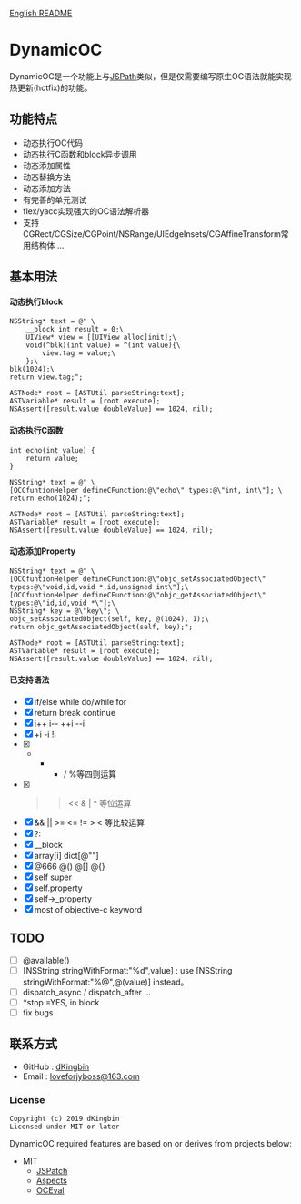 
[English README](https://github.com/dKingbin/DynamicOC/blob/master/README.md)   

# DynamicOC
DynamicOC是一个功能上与[JSPath](https://github.com/bang590/JSPatch)类似，但是仅需要编写原生OC语法就能实现热更新(hotfix)的功能。

## 功能特点

- 动态执行OC代码
- 动态执行C函数和block异步调用
- 动态添加属性
- 动态替换方法
- 动态添加方法
- 有完善的单元测试
-  flex/yacc实现强大的OC语法解析器
- 支持CGRect/CGSize/CGPoint/NSRange/UIEdgeInsets/CGAffineTransform常用结构体
...

## 基本用法

#### 动态执行block

```
NSString* text = @" \
	__block int result = 0;\
	UIView* view = [[UIView alloc]init];\
	void(^blk)(int value) = ^(int value){\
		view.tag = value;\
	};\
blk(1024);\
return view.tag;";

ASTNode* root = [ASTUtil parseString:text];
ASTVariable* result = [root execute];
NSAssert([result.value doubleValue] == 1024, nil);
```

#### 动态执行C函数

```
int echo(int value) {
	return value;
}

NSString* text = @" \
[OCCfuntionHelper defineCFunction:@\"echo\" types:@\"int, int\"]; \
return echo(1024);";

ASTNode* root = [ASTUtil parseString:text];
ASTVariable* result = [root execute];
NSAssert([result.value doubleValue] == 1024, nil);
```

#### 动态添加Property

```
NSString* text = @" \
[OCCfuntionHelper defineCFunction:@\"objc_setAssociatedObject\" types:@\"void,id,void *,id,unsigned int\"];\
[OCCfuntionHelper defineCFunction:@\"objc_getAssociatedObject\" types:@\"id,id,void *\"];\
NSString* key = @\"key\"; \
objc_setAssociatedObject(self, key, @(1024), 1);\
return objc_getAssociatedObject(self, key);";

ASTNode* root = [ASTUtil parseString:text];
ASTVariable* result = [root execute];
NSAssert([result.value doubleValue] == 1024, nil);
```

#### 已支持语法

* [x]  if/else  while do/while for
* [x]  return break continue 
* [x]  i++ i-- ++i --i
* [x]  +i  -i  !i
* [x]  + - * / %等四则运算
* [x]  >> << & | ^ 等位运算
* [x]  && || >= <= != > < 等比较运算
* [x]  ?:
* [x]  __block
* [x] array[i] dict[@""]
* [x] @666  @()  @[]  @{}
* [x] self super
* [x] self.property 
* [x] self->_property
* [x] most of objective-c keyword

## TODO
* [ ] @available()
* [ ] [NSString stringWithFormat:"%d",value] : use [NSString stringWithFormat:"%@",@(value)] instead。
* [ ] dispatch_async / dispatch_after ...
* [ ] *stop =YES, in block
* [ ] fix bugs

## 联系方式

- GitHub : [dKingbin](https://github.com/dKingbin)
- Email : loveforjyboss@163.com

### License

```
Copyright (c) 2019 dKingbin
Licensed under MIT or later
```

DynamicOC required features are based on or derives from projects below:
- MIT
  - [JSPatch](https://github.com/bang590/JSPatch)
  - [Aspects](https://github.com/steipete/Aspects)
  - [OCEval](https://github.com/lilidan/OCEval)
